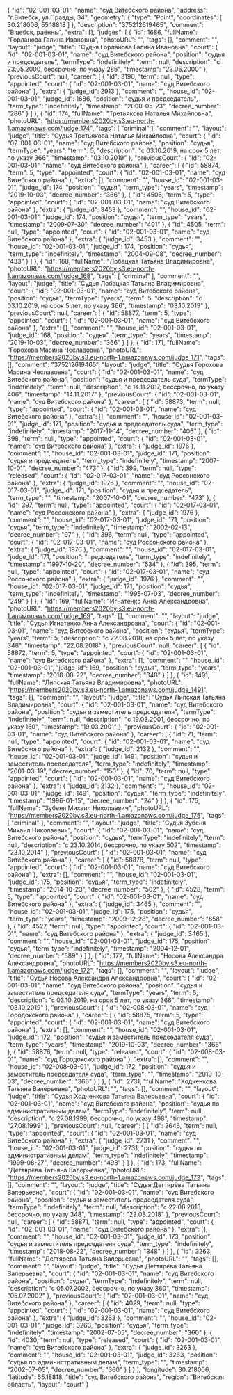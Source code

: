 {
    "id": "02-001-03-01",
    "name": "суд Витебского района",
    "address": "г.Витебск, ул.Правды, 34",
    "geometry": {
        "type": "Point",
        "coordinates": [
            30.218006,
            55.18818
        ]
    },
    "description": "375212619465",
    "comment": "Віцебск, раённы",
    "extra": [],
    "judges": [
        {
            "id": 1686,
            "fullName": "Горланова Галина Ивановна",
            "photoURL": "",
            "tags": [],
            "comment": "",
            "layout": "judge",
            "title": "Судья Горланова Галина Ивановна",
            "court": {
                "id": "02-001-03-01",
                "name": "суд Витебского района",
                "position": "судья и председатель",
                "termType": "indefinitely",
                "term": null,
                "description": "c 23.05.2000, бессрочно, по указу 286",
                "timestamp": "23.05.2000"
            },
            "previousCourt": null,
            "career": [
                {
                    "id": 3190,
                    "term": null,
                    "type": "appointed",
                    "court": {
                        "id": "02-001-03-01",
                        "name": "суд Витебского района"
                    },
                    "extra": {
                        "judge_id": 2913
                    },
                    "comment": "",
                    "house_id": "02-001-03-01",
                    "judge_id": 1686,
                    "position": "судья и председатель",
                    "term_type": "indefinitely",
                    "timestamp": "2000-05-23",
                    "decree_number": "286"
                }
            ]
        },
        {
            "id": 174,
            "fullName": "Третьякова Наталья Михайловна",
            "photoURL": "https://members2020by.s3.eu-north-1.amazonaws.com/judge_174",
            "tags": [
                "criminal"
            ],
            "comment": "",
            "layout": "judge",
            "title": "Судья Третьякова Наталья Михайловна",
            "court": {
                "id": "02-001-03-01",
                "name": "суд Витебского района",
                "position": "судья",
                "termType": "years",
                "term": 5,
                "description": "c 03.10.2019, на срок 5 лет, по указу 366",
                "timestamp": "03.10.2019"
            },
            "previousCourt": {
                "id": "02-001-03-01",
                "name": "суд Витебского района"
            },
            "career": [
                {
                    "id": 58874,
                    "term": 5,
                    "type": "appointed",
                    "court": {
                        "id": "02-001-03-01",
                        "name": "суд Витебского района"
                    },
                    "extra": [],
                    "comment": "",
                    "house_id": "02-001-03-01",
                    "judge_id": 174,
                    "position": "судья",
                    "term_type": "years",
                    "timestamp": "2019-10-03",
                    "decree_number": "366"
                },
                {
                    "id": 4506,
                    "term": 5,
                    "type": "appointed",
                    "court": {
                        "id": "02-001-03-01",
                        "name": "суд Витебского района"
                    },
                    "extra": {
                        "judge_id": 3453
                    },
                    "comment": "",
                    "house_id": "02-001-03-01",
                    "judge_id": 174,
                    "position": "судья",
                    "term_type": "years",
                    "timestamp": "2009-07-30",
                    "decree_number": "401"
                },
                {
                    "id": 4505,
                    "term": null,
                    "type": "appointed",
                    "court": {
                        "id": "02-001-03-01",
                        "name": "суд Витебского района"
                    },
                    "extra": {
                        "judge_id": 3453
                    },
                    "comment": "",
                    "house_id": "02-001-03-01",
                    "judge_id": 174,
                    "position": "судья",
                    "term_type": "indefinitely",
                    "timestamp": "2004-09-08",
                    "decree_number": "433"
                }
            ]
        },
        {
            "id": 168,
            "fullName": "Лобацкая Татьяна Владимировна",
            "photoURL": "https://members2020by.s3.eu-north-1.amazonaws.com/judge_168",
            "tags": [
                "criminal"
            ],
            "comment": "",
            "layout": "judge",
            "title": "Судья Лобацкая Татьяна Владимировна",
            "court": {
                "id": "02-001-03-01",
                "name": "суд Витебского района",
                "position": "судья",
                "termType": "years",
                "term": 5,
                "description": "c 03.10.2019, на срок 5 лет, по указу 366",
                "timestamp": "03.10.2019"
            },
            "previousCourt": null,
            "career": [
                {
                    "id": 58877,
                    "term": 5,
                    "type": "appointed",
                    "court": {
                        "id": "02-001-03-01",
                        "name": "суд Витебского района"
                    },
                    "extra": [],
                    "comment": "",
                    "house_id": "02-001-03-01",
                    "judge_id": 168,
                    "position": "судья",
                    "term_type": "years",
                    "timestamp": "2019-10-03",
                    "decree_number": "366"
                }
            ]
        },
        {
            "id": 171,
            "fullName": "Горохова Марина Чеславовна",
            "photoURL": "https://members2020by.s3.eu-north-1.amazonaws.com/judge_171",
            "tags": [],
            "comment": "375212619465",
            "layout": "judge",
            "title": "Судья Горохова Марина Чеславовна",
            "court": {
                "id": "02-001-03-01",
                "name": "суд Витебского района",
                "position": "судья и председатель суда",
                "termType": "indefinitely",
                "term": null,
                "description": "c 14.11.2017, бессрочно, по указу 406",
                "timestamp": "14.11.2017"
            },
            "previousCourt": {
                "id": "02-001-03-01",
                "name": "суд Витебского района"
            },
            "career": [
                {
                    "id": 58873,
                    "term": null,
                    "type": "appointed",
                    "court": {
                        "id": "02-001-03-01",
                        "name": "суд Витебского района"
                    },
                    "extra": [],
                    "comment": "",
                    "house_id": "02-001-03-01",
                    "judge_id": 171,
                    "position": "судья и председатель суда",
                    "term_type": "indefinitely",
                    "timestamp": "2017-11-14",
                    "decree_number": "406"
                },
                {
                    "id": 398,
                    "term": null,
                    "type": "appointed",
                    "court": {
                        "id": "02-001-03-01",
                        "name": "суд Витебского района"
                    },
                    "extra": {
                        "judge_id": 1976
                    },
                    "comment": "",
                    "house_id": "02-001-03-01",
                    "judge_id": 171,
                    "position": "судья и председатель",
                    "term_type": "indefinitely",
                    "timestamp": "2007-10-01",
                    "decree_number": "473"
                },
                {
                    "id": 399,
                    "term": null,
                    "type": "released",
                    "court": {
                        "id": "02-017-03-01",
                        "name": "суд Россонского района"
                    },
                    "extra": {
                        "judge_id": 1976
                    },
                    "comment": "",
                    "house_id": "02-017-03-01",
                    "judge_id": 171,
                    "position": "судья и председатель",
                    "term_type": "",
                    "timestamp": "2007-10-01",
                    "decree_number": "473"
                },
                {
                    "id": 397,
                    "term": null,
                    "type": "appointed",
                    "court": {
                        "id": "02-017-03-01",
                        "name": "суд Россонского района"
                    },
                    "extra": {
                        "judge_id": 1976
                    },
                    "comment": "",
                    "house_id": "02-017-03-01",
                    "judge_id": 171,
                    "position": "судья",
                    "term_type": "indefinitely",
                    "timestamp": "2002-02-13",
                    "decree_number": "97"
                },
                {
                    "id": 396,
                    "term": null,
                    "type": "appointed",
                    "court": {
                        "id": "02-017-03-01",
                        "name": "суд Россонского района"
                    },
                    "extra": {
                        "judge_id": 1976
                    },
                    "comment": "",
                    "house_id": "02-017-03-01",
                    "judge_id": 171,
                    "position": "председатель",
                    "term_type": "indefinitely",
                    "timestamp": "1997-10-20",
                    "decree_number": "534"
                },
                {
                    "id": 395,
                    "term": null,
                    "type": "appointed",
                    "court": {
                        "id": "02-017-03-01",
                        "name": "суд Россонского района"
                    },
                    "extra": {
                        "judge_id": 1976
                    },
                    "comment": "",
                    "house_id": "02-017-03-01",
                    "judge_id": 171,
                    "position": "судья",
                    "term_type": "indefinitely",
                    "timestamp": "1995-07-03",
                    "decree_number": "249"
                }
            ]
        },
        {
            "id": 169,
            "fullName": "Игнатенко Анна Александровна",
            "photoURL": "https://members2020by.s3.eu-north-1.amazonaws.com/judge_169",
            "tags": [],
            "comment": "",
            "layout": "judge",
            "title": "Судья Игнатенко Анна Александровна",
            "court": {
                "id": "02-001-03-01",
                "name": "суд Витебского района",
                "position": "судья",
                "termType": "years",
                "term": 5,
                "description": "c 22.08.2018, на срок 5 лет, по указу 348",
                "timestamp": "22.08.2018"
            },
            "previousCourt": null,
            "career": [
                {
                    "id": 58872,
                    "term": 5,
                    "type": "appointed",
                    "court": {
                        "id": "02-001-03-01",
                        "name": "суд Витебского района"
                    },
                    "extra": [],
                    "comment": "",
                    "house_id": "02-001-03-01",
                    "judge_id": 169,
                    "position": "судья",
                    "term_type": "years",
                    "timestamp": "2018-08-22",
                    "decree_number": "348"
                }
            ]
        },
        {
            "id": 1491,
            "fullName": "Липская Татьяна Владимировна",
            "photoURL": "https://members2020by.s3.eu-north-1.amazonaws.com/judge_1491",
            "tags": [],
            "comment": "",
            "layout": "judge",
            "title": "Судья Липская Татьяна Владимировна",
            "court": {
                "id": "02-001-03-01",
                "name": "суд Витебского района",
                "position": "судья и заместитель председателя",
                "termType": "indefinitely",
                "term": null,
                "description": "c 19.03.2001, бессрочно, по указу 150",
                "timestamp": "19.03.2001"
            },
            "previousCourt": {
                "id": "02-001-03-01",
                "name": "суд Витебского района"
            },
            "career": [
                {
                    "id": 71,
                    "term": null,
                    "type": "appointed",
                    "court": {
                        "id": "02-001-03-01",
                        "name": "суд Витебского района"
                    },
                    "extra": {
                        "judge_id": 2132
                    },
                    "comment": "",
                    "house_id": "02-001-03-01",
                    "judge_id": 1491,
                    "position": "судья и заместитель председателя",
                    "term_type": "indefinitely",
                    "timestamp": "2001-03-19",
                    "decree_number": "150"
                },
                {
                    "id": 70,
                    "term": null,
                    "type": "appointed",
                    "court": {
                        "id": "02-001-03-01",
                        "name": "суд Витебского района"
                    },
                    "extra": {
                        "judge_id": 2132
                    },
                    "comment": "",
                    "house_id": "02-001-03-01",
                    "judge_id": 1491,
                    "position": "судья",
                    "term_type": "indefinitely",
                    "timestamp": "1996-01-15",
                    "decree_number": "24"
                }
            ]
        },
        {
            "id": 175,
            "fullName": "Зубеня Михаил Николаевич",
            "photoURL": "https://members2020by.s3.eu-north-1.amazonaws.com/judge_175",
            "tags": [
                "criminal"
            ],
            "comment": "",
            "layout": "judge",
            "title": "Судья Зубеня Михаил Николаевич",
            "court": {
                "id": "02-001-03-01",
                "name": "суд Витебского района",
                "position": "судья",
                "termType": "indefinitely",
                "term": null,
                "description": "c 23.10.2014, бессрочно, по указу 502",
                "timestamp": "23.10.2014"
            },
            "previousCourt": {
                "id": "02-001-03-01",
                "name": "суд Витебского района"
            },
            "career": [
                {
                    "id": 58878,
                    "term": null,
                    "type": "appointed",
                    "court": {
                        "id": "02-001-03-01",
                        "name": "суд Витебского района"
                    },
                    "extra": [],
                    "comment": "",
                    "house_id": "02-001-03-01",
                    "judge_id": 175,
                    "position": "судья",
                    "term_type": "indefinitely",
                    "timestamp": "2014-10-23",
                    "decree_number": "502"
                },
                {
                    "id": 4528,
                    "term": 5,
                    "type": "appointed",
                    "court": {
                        "id": "02-001-03-01",
                        "name": "суд Витебского района"
                    },
                    "extra": {
                        "judge_id": 3465
                    },
                    "comment": "",
                    "house_id": "02-001-03-01",
                    "judge_id": 175,
                    "position": "судья",
                    "term_type": "years",
                    "timestamp": "2009-12-28",
                    "decree_number": "658"
                },
                {
                    "id": 4527,
                    "term": null,
                    "type": "appointed",
                    "court": {
                        "id": "02-001-03-01",
                        "name": "суд Витебского района"
                    },
                    "extra": {
                        "judge_id": 3465
                    },
                    "comment": "",
                    "house_id": "02-001-03-01",
                    "judge_id": 175,
                    "position": "судья",
                    "term_type": "indefinitely",
                    "timestamp": "2004-12-01",
                    "decree_number": "589"
                }
            ]
        },
        {
            "id": 172,
            "fullName": "Носова Александра Александровна",
            "photoURL": "https://members2020by.s3.eu-north-1.amazonaws.com/judge_172",
            "tags": [],
            "comment": "",
            "layout": "judge",
            "title": "Судья Носова Александра Александровна",
            "court": {
                "id": "02-001-03-01",
                "name": "суд Витебского района",
                "position": "судья и заместитель председателя суда",
                "termType": "years",
                "term": 5,
                "description": "c 03.10.2019, на срок 5 лет, по указу 366",
                "timestamp": "03.10.2019"
            },
            "previousCourt": {
                "id": "02-008-03-01",
                "name": "суд Городокского района"
            },
            "career": [
                {
                    "id": 58875,
                    "term": 5,
                    "type": "appointed",
                    "court": {
                        "id": "02-001-03-01",
                        "name": "суд Витебского района"
                    },
                    "extra": [],
                    "comment": "",
                    "house_id": "02-001-03-01",
                    "judge_id": 172,
                    "position": "судья и заместитель председателя суда",
                    "term_type": "years",
                    "timestamp": "2019-10-03",
                    "decree_number": "366"
                },
                {
                    "id": 58876,
                    "term": null,
                    "type": "released",
                    "court": {
                        "id": "02-008-03-01",
                        "name": "суд Городокского района"
                    },
                    "extra": [],
                    "comment": "",
                    "house_id": "02-008-03-01",
                    "judge_id": 172,
                    "position": "судья и заместитель председателя суда",
                    "term_type": "",
                    "timestamp": "2019-10-03",
                    "decree_number": "366"
                }
            ]
        },
        {
            "id": 2731,
            "fullName": "Ходченкова Татьяна Валерьевна",
            "photoURL": "",
            "tags": [],
            "comment": "",
            "layout": "judge",
            "title": "Судья Ходченкова Татьяна Валерьевна",
            "court": {
                "id": "02-001-03-01",
                "name": "суд Витебского района",
                "position": "судья по административным делам",
                "termType": "indefinitely",
                "term": null,
                "description": "c 27.08.1999, бессрочно, по указу 498",
                "timestamp": "27.08.1999"
            },
            "previousCourt": null,
            "career": [
                {
                    "id": 2646,
                    "term": null,
                    "type": "appointed",
                    "court": {
                        "id": "02-001-03-01",
                        "name": "суд Витебского района"
                    },
                    "extra": {
                        "judge_id": 2731
                    },
                    "comment": "",
                    "house_id": "02-001-03-01",
                    "judge_id": 2731,
                    "position": "судья по административным делам",
                    "term_type": "indefinitely",
                    "timestamp": "1999-08-27",
                    "decree_number": "498"
                }
            ]
        },
        {
            "id": 173,
            "fullName": "Дегтярёва Татьяна Валерьевна",
            "photoURL": "https://members2020by.s3.eu-north-1.amazonaws.com/judge_173",
            "tags": [],
            "comment": "",
            "layout": "judge",
            "title": "Судья Дегтярёва Татьяна Валерьевна",
            "court": {
                "id": "02-001-03-01",
                "name": "суд Витебского района",
                "position": "судья и заместитель председателя суда",
                "termType": "indefinitely",
                "term": null,
                "description": "c 22.08.2018, бессрочно, по указу 348",
                "timestamp": "22.08.2018"
            },
            "previousCourt": null,
            "career": [
                {
                    "id": 58871,
                    "term": null,
                    "type": "appointed",
                    "court": {
                        "id": "02-001-03-01",
                        "name": "суд Витебского района"
                    },
                    "extra": [],
                    "comment": "",
                    "house_id": "02-001-03-01",
                    "judge_id": 173,
                    "position": "судья и заместитель председателя суда",
                    "term_type": "indefinitely",
                    "timestamp": "2018-08-22",
                    "decree_number": "348"
                }
            ]
        },
        {
            "id": 3263,
            "fullName": "Дегтярева Татьяна Валерьевна",
            "photoURL": "",
            "tags": [],
            "comment": "",
            "layout": "judge",
            "title": "Судья Дегтярева Татьяна Валерьевна",
            "court": {
                "id": "02-001-03-01",
                "name": "суд Витебского района",
                "position": "судья",
                "termType": "indefinitely",
                "term": null,
                "description": "c 05.07.2002, бессрочно, по указу 360",
                "timestamp": "05.07.2002"
            },
            "previousCourt": {
                "id": "02-001-03-01",
                "name": "суд Витебского района"
            },
            "career": [
                {
                    "id": 4029,
                    "term": null,
                    "type": "appointed",
                    "court": {
                        "id": "02-001-03-01",
                        "name": "суд Витебского района"
                    },
                    "extra": {
                        "judge_id": 3263
                    },
                    "comment": "",
                    "house_id": "02-001-03-01",
                    "judge_id": 3263,
                    "position": "судья",
                    "term_type": "indefinitely",
                    "timestamp": "2002-07-05",
                    "decree_number": "360"
                },
                {
                    "id": 4030,
                    "term": null,
                    "type": "released",
                    "court": {
                        "id": "02-001-03-01",
                        "name": "суд Витебского района"
                    },
                    "extra": {
                        "judge_id": 3263
                    },
                    "comment": "",
                    "house_id": "02-001-03-01",
                    "judge_id": 3263,
                    "position": "судья по административным делам",
                    "term_type": "",
                    "timestamp": "2002-07-05",
                    "decree_number": "360"
                }
            ]
        }
    ],
    "longitude": 30.218006,
    "latitude": 55.18818,
    "title": "суд Витебского района",
    "region": "Витебская область",
    "layout": "court"
}
